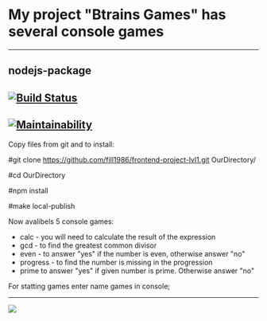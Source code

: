 
My project "Btrains Games" has several console games
=====================
---
nodejs-package
---
[![Build Status](https://travis-ci.org/fill1986/frontend-project-lvl1.svg?branch=master)](https://travis-ci.org/fill1986/frontend-project-lvl1)
---
[![Maintainability](https://api.codeclimate.com/v1/badges/42a56a21346c940dafb9/maintainability)](https://codeclimate.com/github/fill1986/frontend-project-lvl1/maintainability)
---

Copy files from git and to install:

#git clone https://github.com/fill1986/frontend-project-lvl1.git OurDirectory/

#cd OurDirectory

#npm install

#make local-publish

Now avalibels 5 console games:

  * calc  - you will need to calculate the result of the expression
  * gcd  -  to find the greatest common divisor
  * even  - to answer "yes" if the number is even, otherwise answer "no"
  * progress - to find the number is missing in the progression
  * prime to answer "yes" if given number is prime. Otherwise answer "no"

For statting games enter name games in console;

---
<a href="https://asciinema.org/a/svQHn4iUjfNZwYA0F8Ta4MP5R" target="_blank"><img src="https://asciinema.org/a/svQHn4iUjfNZwYA0F8Ta4MP5R.svg" /></a>
